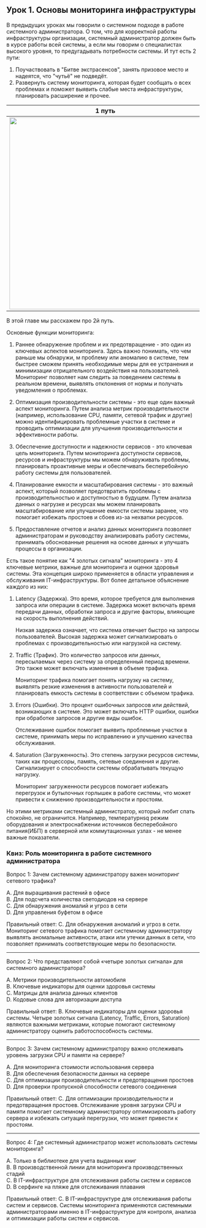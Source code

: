 ## Урок 1. Основы мониторинга инфраструктуры

В предыдущих уроках мы говорили о системном подходе в работе системного администратора. О том, что для корректной работы инфраструктуры организации, системный администратор должен быть в курсе работы всей системы, а если мы говорим о специалистах высокого уровня, то предугадывать потребности системы. И тут есть 2 пути: 

1. Поучаствовать в "Битве экстрасенсов", занять призовое место и надеятся, что "чутьё" не подведёт.
2. Развернуть систему мониторинга, которая будет сообщать о всех проблемах и поможет выявить слабые места инфраструктуры, планировать расширение и прочее.

1 путь             |  2 путь
:-------------------------:|:-------------------------:
<img src="https://github.com/lexche/Testyp/assets/95694325/5e0d1620-2b0a-4f24-b1a1-faed92535a8c" width="500" height="500"> | <img src="https://github.com/lexche/Testyp/assets/95694325/2d947b36-df84-4982-8a88-59613ed8aece" width="500" height="500">



В этой главе мы расскажем про 2й путь. 

Основные функции мониторинга:

1. Раннее обнаружение проблем и их предотвращение - это один из ключевых аспектов мониторинга. Здесь важно понимать, что чем раньше мы обнаружи, м проблему или аномалию в системе, тем быстрее сможем принять необходимые меры для ее устранения и минимизации отрицательного воздействия на пользователей. Мониторинг позволяет нам следить за поведением системы в реальном времени, выявлять отклонения от нормы и получать уведомления о проблемах.

2. Оптимизация производительности системы - это еще один важный аспект мониторинга. Путем анализа метрик производительности (например, использование CPU, памяти, сетевой трафик и другие) можно идентифицировать проблемные участки в системе и проводить оптимизации для улучшения производительности и эффективности работы.

3. Обеспечение доступности и надежности сервисов - это ключевая цель мониторинга. Путем мониторинга доступности сервисов, ресурсов и инфраструктуры мы можем обнаруживать проблемы, планировать проактивные меры и обеспечивать бесперебойную работу системы для пользователей.

4. Планирование емкости и масштабирования системы - это важный аспект, который позволяет предотвратить проблемы с производительностью и доступностью в будущем. Путем анализа данных о нагрузке и ресурсах мы можем планировать масштабирование или улучшение емкости системы заранее, что помогает избежать простоев и сбоев из-за нехватки ресурсов.

5. Предоставление отчетов и анализ данных мониторинга позволяет администраторам и руководству анализировать работу системы, принимать обоснованные решения на основе данных и улучшать процессы в организации.

Есть такое понятие как "4 золотых сигнала" мониторинга - это 4 ключевые метрики, важные для мониторинга и оценки здоровья системы. Эта концепция широко применяется в области управления и обслуживания IT-инфраструктуры. Вот более детальное объяснение каждого из них:

1. Latency (Задержка).
    Это время, которое требуется для выполнения запроса или операции в системе. Задержка может включать время передачи данных, обработки запроса и другие факторы, влияющие на скорость выполнения действий.
   
   Низкая задержка означает, что система отвечает быстро на запросы пользователей. Высокая задержка может сигнализировать о проблемах с производительностью или нагрузкой на систему.

3. Traffic (Трафик).
   Это количество запросов или данных, пересылаемых через систему за определенный период времени. Это также может включать изменения в объеме трафика.
   
   Мониторинг трафика помогает понять нагрузку на систему, выявлять резкие изменения в активности пользователей и планировать емкость системы в соответствии с объемом трафика.

4. Errors (Ошибки).
   Это процент ошибочных запросов или действий, возникающих в системе. Это может включать HTTP ошибки, ошибки при обработке запросов и другие виды ошибок.
   
   Отслеживание ошибок помогает выявить проблемные участки в системе, принимать меры по исправлению и улучшению качества обслуживания.

5. Saturation (Загруженность).
   Это степень загрузки ресурсов системы, таких как процессоры, память, сетевые соединения и другие. Сигнализирует о способности системы обрабатывать текущую нагрузку.
   
   Мониторинг загруженности ресурсов помогает избежать перегрузок и бутылочных горлышек в работе системы, что может привести к снижению производительности и простоям.

Но этими  метриками системный администратор, который любит спать спокойно, не ограничится. Например,  температурнsq режим оборудования и электроснабжении источников бесперебойного питания(ИБП) в серверной или коммутационных узлах - не менее важные показатели.

### Квиз: Роль мониторинга в работе системного администратора

Вопрос 1: Зачем системному администратору важен мониторинг сетевого трафика?

A. Для выращивания растений в офисе   
B. Для подсчета количества светодиодов на сервере  
C. Для обнаружения аномалий и угроз в сети  
D. Для управления буфетом в офисе  

Правильный ответ: C. Для обнаружения аномалий и угроз в сети. Мониторинг сетевого трафика помогает системному администратору выявлять аномальные активности, атаки или утечки данных в сети, что позволяет принимать соответствующие меры по безопасности.

---

Вопрос 2: Что представляют собой «четыре золотых сигнала» для системного администратора?

A. Метрики производительности автомобиля  
B. Ключевые индикаторы для оценки здоровья системы  
C. Матрицы для анализа данных клиентов  
D. Кодовые слова для авторизации доступа  

Правильный ответ: B. Ключевые индикаторы для оценки здоровья системы. Четыре золотых сигнала (Latency, Traffic, Errors, Saturation) являются важными метриками, которые помогают системному администратору оценить работоспособность системы.

---

Вопрос 3: Зачем системному администратору важно отслеживать уровень загрузки CPU и памяти на сервере?

A. Для мониторинга стоимости использования сервера  
B. Для обеспечения безопасности данных на сервере  
C. Для оптимизации производительности и предотвращения простоев  
D. Для проверки пропускной способности сетевого соединения  

Правильный ответ: C. Для оптимизации производительности и предотвращения простоев. Отслеживание уровня загрузки CPU и памяти помогает системному администратору оптимизировать работу сервера и избежать ситуаций перегрузки, что может привести к простоям.

---

Вопрос 4: Где системный администратор может использовать системы мониторинга?

A. Только в библиотеке для учета выданных книг  
B. В производственной линии для мониторинга производственных стадий  
C. В IT-инфраструктуре для отслеживания работы систем и сервисов  
D. В серфинге на пляже для отслеживания плавания  

Правильный ответ: C. В IT-инфраструктуре для отслеживания работы систем и сервисов. Системы мониторинга применяются системными администраторами именно в IT-инфраструктуре для контроля, анализа и оптимизации работы систем и сервисов.



